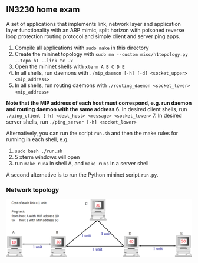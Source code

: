 ## IN3230 home exam

A set of applications that implements link, network layer and application layer functionality with an ARP mimic, split horizon with poisoned reverse loop protection routing protocol and simple client and server ping apps.

1. Compile all applications with `sudo make` in this directory
2. Create the mininet topology with `sudo mn --custom misc/h1topology.py --topo h1 --link tc -x`
3. Open the mininet shells with `xterm A B C D E`
4. In all shells, run daemons with `./mip_daemon [-h] [-d] <socket_upper> <mip_address>`
5. In all shells, run routing daemons with `./routing_daemon <socket_lower> <mip_address>`

**Note that the MIP address of each host must correspond, e.g. run daemon and routing daemon with the same address**
6. In desired client shells, run `./ping_client [-h] <dest_host> <message> <socket_lower>`
7. In desired server shells, run `./ping_server [-h] <socket_lower>`

Alternatively, you can run the script `run.sh` and then the make rules for running in each shell, e.g.
1. `sudo bash ./run.sh`
2. 5 xterm windows will open
3. run `make runa` in shell A, and `make runs` in a server shell

A second alternative is to run the Python mininet script `run.py`.

### Network topology
![topology](misc/topology.png)